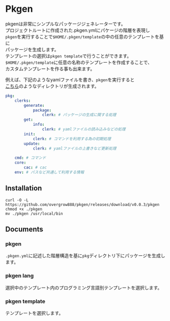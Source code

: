 # Pkgen

pkgenは非常にシンプルなパッケージジェネレーターです。  
プロジェクトルートに作成された.pkgen.ymlにパケージの階層を表現し  
`pkgen`を実行することで`$HOME/.pkgen/template`の中の任意のテンプレートを基に  
パッケージを生成します。  
テンプレートの選択は`pkgen template`で行うことができます。  
`$HOME/.pkgen/template`に任意の名称のテンプレートを作成することで、  
カスタムテンプレートを作る事も出来ます。


例えば、下記のようなyamlファイルを書き、`pkgen`を実行すると  
[こちら](./src/pkg)のようなディレクトリが生成されます。

```yaml
pkg:
    clerks:
        generate:
            package:
                clerk: # パッケージの生成に関する処理
        get:
            info:
                clerk: # yamlファイルの読み込みなどの処理
        init:
            clerk: # コマンドを利用する為の初期処理
        update:
            clerk: # yamlファイルの上書きなど更新処理
    
    cmd: # コマンド
    core:
        cac: # cac
    env: # パスなど共通して利用する情報
```

## Installation

```
curl -O -L https://github.com/overgrow888/pkgen/releases/download/v0.0.3/pkgen
chmod +x ./pkgen
mv ./pkgen /usr/local/bin
```

## Documents

### pkgen
`.pkgen.yml`に記述した階層構造を基に`pkg`ディレクトリ下にパッケージを生成します。  

### pkgen lang
選択中のテンプレート内のプログラミング言語別テンプレートを選択します。

### pkgen template
テンプレートを選択します。
